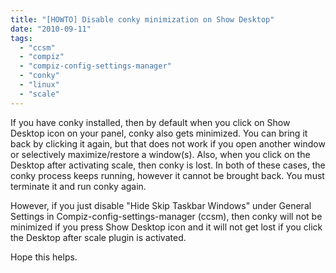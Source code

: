 ```yaml
---
title: "[HOWTO] Disable conky minimization on Show Desktop"
date: "2010-09-11"
tags: 
  - "ccsm"
  - "compiz"
  - "compiz-config-settings-manager"
  - "conky"
  - "linux"
  - "scale"
---
```


If you have conky installed, then by default when you click on Show Desktop icon on your panel, conky also gets minimized. You can bring it back by clicking it again, but that does not work if you open another window or selectively maximize/restore a window(s). Also, when you click on the Desktop after activating scale, then conky is lost. In both of these cases, the conky process keeps running, however it cannot be brought back. You must terminate it and run conky again.

However, if you just disable "Hide Skip Taskbar Windows" under General Settings in Compiz-config-settings-manager (ccsm), then conky will not be minimized if you press Show Desktop icon and it will not get lost if you click the Desktop after scale plugin is activated.

Hope this helps.
